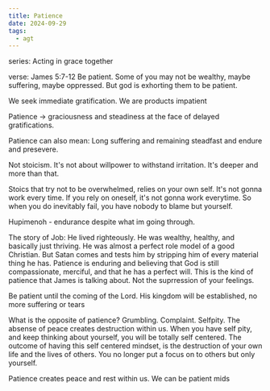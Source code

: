 ```yaml
---
title: Patience
date: 2024-09-29
tags:
  - agt
---
```

series: Acting in grace together

verse: James 5:7-12
Be patient. Some of you may not be wealthy, maybe suffering, maybe oppressed. But god is exhorting them to be patient. 

We seek immediate gratification. We are products impatient 

Patience -> graciousness and steadiness at the face of delayed gratifications.

Patience can also mean: Long suffering and remaining steadfast and endure and presevere. 

Not stoicism. It's not about willpower to withstand irritation. It's deeper and more than that. 

Stoics that try not to be overwhelmed, relies on your own self. It's not gonna work every time. If you rely on oneself, it's not gonna work everytime. So when you do inevitably fail, you have nobody to blame but yourself. 

Hupimenoh - endurance despite what im going through.

The story of Job:
He lived righteously. He was wealthy, healthy, and basically just thriving. He was almost a perfect role model of a good Christian. But Satan comes and tests him by stripping him of every material thing he has. Patience is enduring and believing that God is still compassionate, merciful, and that he has a perfect will. This is the kind of patience that James is talking about. Not the suprression of your feelings.

Be patient until the coming of the Lord. His kingdom will be established, no more suffering or tears

What is the opposite of patience?
Grumbling. Complaint. Selfpity. The absense of peace creates destruction within us. When you have self pity, and keep thinking about yourself, you will be totally self centered. The outcome of having this self centered mindset, is the destruction of your own life and the lives of others. You no longer put a focus on to others but only yourself. 

Patience creates peace and rest within us. We can be patient mids